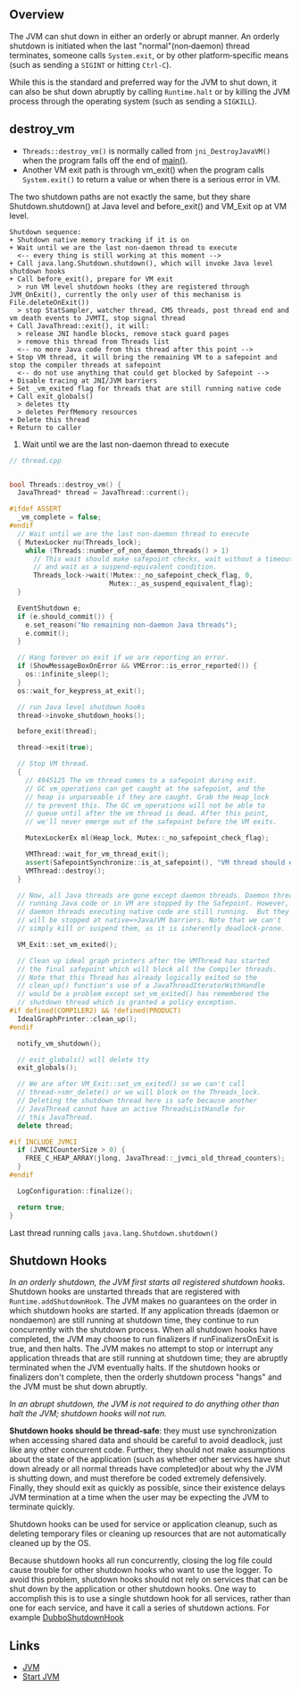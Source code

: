 ## Overview

The JVM can shut down in either an orderly or abrupt manner.
An orderly shutdown is initiated when the last "normal"(non‐daemon) thread terminates,
someone calls `System.exit`, or by other platform‐specific means (such as sending a `SIGINT` or hitting `Ctrl-C`).

While this is the standard and preferred way for the JVM to shut down,
it can also be shut down abruptly by calling `Runtime.halt` or by killing the JVM process through the operating system (such as sending a `SIGKILL`).

## destroy_vm

- `Threads::destroy_vm()` is normally called from `jni_DestroyJavaVM()` when the program falls off the end of [main()](/docs/CS/Java/JDK/JVM/start.md?id=main).
- Another VM exit path is through vm_exit() when the program calls `System.exit()` to return a value or when there is a serious error in VM.

The two shutdown paths are not exactly the same, but they share Shutdown.shutdown() at Java level and before_exit() and VM_Exit op at VM level.

```
Shutdown sequence:
+ Shutdown native memory tracking if it is on
+ Wait until we are the last non-daemon thread to execute
  <-- every thing is still working at this moment -->
+ Call java.lang.Shutdown.shutdown(), which will invoke Java level shutdown hooks
+ Call before_exit(), prepare for VM exit
  > run VM level shutdown hooks (they are registered through JVM_OnExit(), currently the only user of this mechanism is File.deleteOnExit())
  > stop StatSampler, watcher thread, CMS threads, post thread end and vm death events to JVMTI, stop signal thread
+ Call JavaThread::exit(), it will:
  > release JNI handle blocks, remove stack guard pages
  > remove this thread from Threads list
  <-- no more Java code from this thread after this point -->
+ Stop VM thread, it will bring the remaining VM to a safepoint and stop the compiler threads at safepoint
  <-- do not use anything that could get blocked by Safepoint -->
+ Disable tracing at JNI/JVM barriers
+ Set _vm_exited flag for threads that are still running native code
+ Call exit_globals()
  > deletes tty
  > deletes PerfMemory resources
+ Delete this thread
+ Return to caller
```

1. Wait until we are the last non-daemon thread to execute

```cpp
// thread.cpp


bool Threads::destroy_vm() {
  JavaThread* thread = JavaThread::current();

#ifdef ASSERT
  _vm_complete = false;
#endif
  // Wait until we are the last non-daemon thread to execute
  { MutexLocker nu(Threads_lock);
    while (Threads::number_of_non_daemon_threads() > 1)
      // This wait should make safepoint checks, wait without a timeout,
      // and wait as a suspend-equivalent condition.
      Threads_lock->wait(!Mutex::_no_safepoint_check_flag, 0,
                         Mutex::_as_suspend_equivalent_flag);
  }

  EventShutdown e;
  if (e.should_commit()) {
    e.set_reason("No remaining non-daemon Java threads");
    e.commit();
  }

  // Hang forever on exit if we are reporting an error.
  if (ShowMessageBoxOnError && VMError::is_error_reported()) {
    os::infinite_sleep();
  }
  os::wait_for_keypress_at_exit();

  // run Java level shutdown hooks
  thread->invoke_shutdown_hooks();

  before_exit(thread);

  thread->exit(true);

  // Stop VM thread.
  {
    // 4945125 The vm thread comes to a safepoint during exit.
    // GC vm_operations can get caught at the safepoint, and the
    // heap is unparseable if they are caught. Grab the Heap_lock
    // to prevent this. The GC vm_operations will not be able to
    // queue until after the vm thread is dead. After this point,
    // we'll never emerge out of the safepoint before the VM exits.

    MutexLockerEx ml(Heap_lock, Mutex::_no_safepoint_check_flag);

    VMThread::wait_for_vm_thread_exit();
    assert(SafepointSynchronize::is_at_safepoint(), "VM thread should exit at Safepoint");
    VMThread::destroy();
  }

  // Now, all Java threads are gone except daemon threads. Daemon threads
  // running Java code or in VM are stopped by the Safepoint. However,
  // daemon threads executing native code are still running.  But they
  // will be stopped at native=>Java/VM barriers. Note that we can't
  // simply kill or suspend them, as it is inherently deadlock-prone.

  VM_Exit::set_vm_exited();

  // Clean up ideal graph printers after the VMThread has started
  // the final safepoint which will block all the Compiler threads.
  // Note that this Thread has already logically exited so the
  // clean_up() function's use of a JavaThreadIteratorWithHandle
  // would be a problem except set_vm_exited() has remembered the
  // shutdown thread which is granted a policy exception.
#if defined(COMPILER2) && !defined(PRODUCT)
  IdealGraphPrinter::clean_up();
#endif

  notify_vm_shutdown();

  // exit_globals() will delete tty
  exit_globals();

  // We are after VM_Exit::set_vm_exited() so we can't call
  // thread->smr_delete() or we will block on the Threads_lock.
  // Deleting the shutdown thread here is safe because another
  // JavaThread cannot have an active ThreadsListHandle for
  // this JavaThread.
  delete thread;

#if INCLUDE_JVMCI
  if (JVMCICounterSize > 0) {
    FREE_C_HEAP_ARRAY(jlong, JavaThread::_jvmci_old_thread_counters);
  }
#endif

  LogConfiguration::finalize();

  return true;
}
```

Last thread running calls `java.lang.Shutdown.shutdown()`

## Shutdown Hooks

*In an orderly shutdown, the JVM first starts all registered shutdown hooks.* Shutdown hooks are unstarted threads that are registered with `Runtime.addShutdownHook`. The JVM makes no guarantees on the order in which shutdown hooks are started. If any application threads (daemon or nondaemon) are still running at shutdown time, they continue to run concurrently with the shutdown process. When all shutdown hooks have completed, the JVM may choose to run finalizers if runFinalizersOnExit is true, and then halts. The JVM makes no attempt to stop or interrupt any application threads that are still running at shutdown time; they are abruptly terminated when the JVM eventually halts. If the shutdown hooks or finalizers don't complete, then the orderly shutdown process "hangs" and the JVM must be shut down abruptly.

*In an abrupt shutdown, the JVM is not required to do anything other than halt the JVM; shutdown hooks will not run.*

**Shutdown hooks should be thread‐safe**: they must use synchronization when accessing shared data and should be careful to avoid deadlock, just like any other concurrent code. Further, they should not make assumptions about the state of the application (such as whether other services have shut down already or all normal threads have completed)or about why the JVM is shutting down, and must therefore be coded extremely defensively. Finally, they should exit as quickly as possible, since their existence delays JVM termination at a time when the user may be expecting the JVM to terminate quickly.

Shutdown hooks can be used for service or application cleanup, such as deleting temporary files or cleaning up resources that are not automatically cleaned up by the OS.

Because shutdown hooks all run concurrently, closing the log file could cause trouble for other shutdown hooks who want to use the logger. To avoid this problem, shutdown hooks should not rely on services that can be shut down by the application or other shutdown hooks. One way to accomplish this is to use a single shutdown hook for all services, rather than one for each service, and have it call a series of shutdown actions. For example [DubboShutdownHook](/docs/CS/Framework/Dubbo/Start.md?id=shutdown-hooks)

## Links

- [JVM](/docs/CS/Java/JDK/JVM/JVM.md)
- [Start JVM](/docs/CS/Java/JDK/JVM/start.md)
